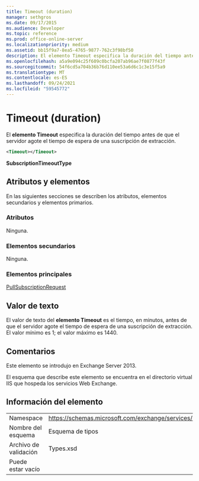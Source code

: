 ```yaml
---
title: Timeout (duration)
manager: sethgros
ms.date: 09/17/2015
ms.audience: Developer
ms.topic: reference
ms.prod: office-online-server
ms.localizationpriority: medium
ms.assetid: bb15f9a7-8ea5-4765-9877-762c3f98bf50
description: El elemento Timeout especifica la duración del tiempo antes de que el servidor agote el tiempo de espera de una suscripción de extracción.
ms.openlocfilehash: a5a9e094c25f609c0bcfa207ab96ae7f0877f43f
ms.sourcegitcommit: 54f6cd5a704b36b76d110ee53a6d6c1c3e15f5a9
ms.translationtype: MT
ms.contentlocale: es-ES
ms.lasthandoff: 09/24/2021
ms.locfileid: "59545772"
---
```

# <a name="timeout-duration"></a>Timeout (duration)

El **elemento Timeout** especifica la duración del tiempo antes de que el servidor agote el tiempo de espera de una suscripción de extracción. 
  
```XML
<Timeout></Timeout>
```

 **SubscriptionTimeoutType**
## <a name="attributes-and-elements"></a>Atributos y elementos

En las siguientes secciones se describen los atributos, elementos secundarios y elementos primarios.
  
### <a name="attributes"></a>Atributos

Ninguna.
  
### <a name="child-elements"></a>Elementos secundarios

Ninguna.
  
### <a name="parent-elements"></a>Elementos principales

[PullSubscriptionRequest](pullsubscriptionrequest.md)
  
## <a name="text-value"></a>Valor de texto

El valor de texto del **elemento Timeout** es el tiempo, en minutos, antes de que el servidor agote el tiempo de espera de una suscripción de extracción. El valor mínimo es 1; el valor máximo es 1440. 
  
## <a name="remarks"></a>Comentarios

Este elemento se introdujo en Exchange Server 2013.
  
El esquema que describe este elemento se encuentra en el directorio virtual IIS que hospeda los servicios Web Exchange.
  
## <a name="element-information"></a>Información del elemento

|||
|:-----|:-----|
|Namespace  <br/> |https://schemas.microsoft.com/exchange/services/2006/types  <br/> |
|Nombre del esquema  <br/> |Esquema de tipos  <br/> |
|Archivo de validación  <br/> |Types.xsd  <br/> |
|Puede estar vacío  <br/> ||
   

